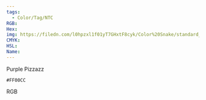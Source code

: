 ```yaml
---
tags:
  - Color/Tag/NTC
RGB:
Hex:
img: https://filedn.com/l0hpzxl1f01yT7GHxtF8cyk/Color%20Snake/standard_csv_to_svg/FF00CC.svg
CMYK:
HSL:
Name:
---
```

Purple Pizzazz
```palette
#FF00CC
```
RGB
